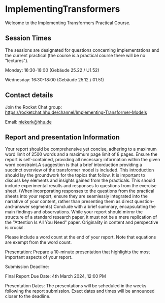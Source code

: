 # ImplementingTransformers

Welcome to the Implementing Transformers Practical Course.

## Session Times

The sessions are designated for questions concerning implementations and the current practical (the course is a practical course there will be no "lectures").

Monday: 16:30-18:00 (Gebäude 25.22 / U1.52)

Wednesday: 16:30-18:00 (Gebäude 25.12 / 01.51)

## Contact details

Join the Rocket Chat group: https://rocketchat.hhu.de/channel/Implementing-Transformer-Models

Email: niekerk@hhu.de

## Report and presentation Information

Your report should be comprehensive yet concise, adhering to a maximum word limit of 2500 words and a maximum page limit of 8 pages. Ensure the report is self-contained, providing all necessary information within the given word constraint.A suggestion is that a brief intorduction providing a succinct overview of the transformer model is included. This introduction should lay the groundwork for the topics that follow. It is important to discuss key elements and insights gained from the practicals. This should include experimental results and responses to questions from the exercise sheet. (When incorporating responses to the questions from the practical sheets into your report, ensure they are seamlessly integrated into the narrative of your content, rather than presenting them as direct question-and-answer segments) Conclude with a brief summary, encapsulating the main findings and observations. While your report should mirror the structure of a standard research paper, it must not be a mere replication of the "Attention Is All You Need" paper. Originality in content and perspective is crucial.

Please include a word count at the end of your report. Note that equations are exempt from the word count.

Presentation: Prepare a 10-minute presentation that highlights the most important aspects of your report.

Submission Deadline:

Final Report Due Date: 4th March 2024, 12:00 PM

Presentation Dates: The presentations will be scheduled in the weeks following the report submission. Exact dates and times will be announced closer to the deadline.

